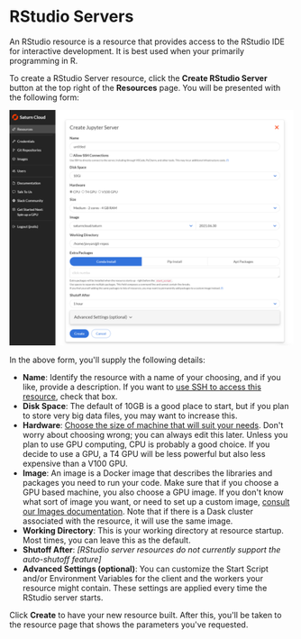 # RStudio Servers

An RStudio resource is a resource that provides access to the RStudio IDE for interactive development. It is best used when your primarily programming in R.

To create a RStudio Server resource, click the **Create RStudio Server** button at the top right of the **Resources** page. You will be presented with the following form:

<img src="/images/docs/create-resource.png" alt="Create resource page" class="doc-image">

In the above form, you'll supply the following details:

* **Name**: Identify the resource with a name of your choosing, and if you like, provide a description. If you  want to [use SSH to access this resource](<docs/Using Saturn Cloud/ide_ssh.md>), check that box. 
* **Disk Space**: The default of 10GB is a good place to start, but if you plan to store very big data files, you may want to increase this.
* **Hardware**: [Choose the size of machine that will suit your needs](<docs/Reference/choosing_machines.md>). Don't worry about choosing wrong; you can always edit this later. Unless you plan to use GPU computing, CPU is probably a good choice. If you decide to use a GPU, a T4 GPU will be less powerful but also less expensive than a V100 GPU.
* **Image**: An image is a Docker image that describes the libraries and packages you need to run your code.  Make sure that if you choose a GPU based machine, you also choose a GPU image. If you don't know what sort of image you want, or need to set up a custom image, [consult our Images documentation](<docs/Using Saturn Cloud/images.md>). Note that if there is a Dask cluster associated with the resource, it will use the same image.
* **Working Directory**: This is your working directory at resource startup. Most times, you can leave this as the default.
* **Shutoff After**: *[RStudio server resources do not currently support the auto-shutoff feature]*
* **Advanced Settings (optional)**: You can customize the Start Script and/or Environment Variables for the client and the workers your resource might contain. These settings are applied every time the RStudio server starts.

Click **Create** to have your new resource built. After this, you'll be taken to the resource page that shows the parameters you've requested. 